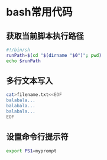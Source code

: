 # bash常用代码

## 获取当前脚本执行路径

```bash
#!/bin/sh
runPath=$(cd "$(dirname "$0")"; pwd)
echo $runPath
```

## 多行文本写入

```bash
cat>filename.txt<<EOF
balabala...
balabala...
balabala...
EOF
```

## 设置命令行提示符

```bash
export PS1=myprompt
```
